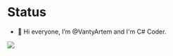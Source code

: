 # Status

- 👋 Hi everyone, I’m @VantyArtem and I'm C# Coder.

![](https://camo.githubusercontent.com/126a289301fa6e37603926b2658e142e4f40e20c81f11d3b575ab8c776345bb5/68747470733a2f2f692e696d6775722e636f6d2f7267536f776e552e706e67)
